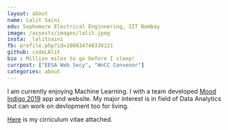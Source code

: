 ```yaml
---
layout: about
name: Lalit Saini
edu: Sophomore Electrical Enginnering, IIT Bombay
image: /assests/images/lalit.jpeg
insta: _lalitsaini
fb: profile.php?id=100034740338121
github: codeLAlit
bio : Million miles to go before I sleep!
currpost: ["EESA Web Secy", "WnCC Convenor"]
categories: about
---
```


I am currently enjoying Machine Learning. I with a team developed [Mood Indigo 2019](http://moodi.org) app and website. My major interest is in field of Data Analytics but can work on devlopment too for living.

[Here](https://drive.google.com/open?id=1JMHixwJ-5ULvTJGK6OhB96DvjFYXM9Jg) is my cirriculum vitae attached.

